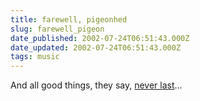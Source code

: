 ```yaml
---
title: farewell, pigeonhed
slug: farewell_pigeon
date_published: 2002-07-24T06:51:43.000Z
date_updated: 2002-07-24T06:51:43.000Z
tags: music
---
```


And all good things, they say, [never last](http://www.pigeonhed.com/)…
